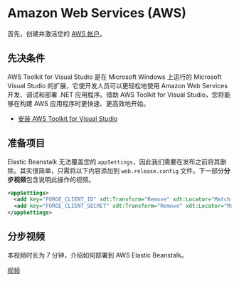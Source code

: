 # Amazon Web Services (AWS)

首先，创建并激活您的 [AWS 帐户](https://aws.amazon.com/)。

## 先决条件

AWS Toolkit for Visual Studio 是在 Microsoft Windows 上运行的 Microsoft Visual Studio 的扩展，它使开发人员可以更轻松地使用 Amazon Web Services 开发、调试和部署 .NET 应用程序。借助 AWS Toolkit for Visual Studio，您将能够在构建 AWS 应用程序时更快速、更高效地开始。

- [安装 AWS Toolkit for Visual Studio](https://aws.amazon.com/visualstudio/)

## 准备项目

Elastic Beanstalk 无法覆盖您的 `appSettings`，因此我们需要在发布之前将其删除。其实很简单，只需将以下内容添加到 `web.release.config` 文件。下一部分**分步视频**包含说明此操作的视频。

```xml
<appSettings>
  <add key="FORGE_CLIENT_ID" xdt:Transform="Remove" xdt:Locator="Match(key)" />
  <add key="FORGE_CLIENT_SECRET" xdt:Transform="Remove" xdt:Locator="Match(key)" />
</appSettings>
```

## 分步视频

本视频时长为 7 分钟，介绍如何部署到 AWS Elastic Beanstalk。

[视频](https://www.youtube.com/embed/49X4ROI6PWs ':include :type=iframe width=100% height=400px')